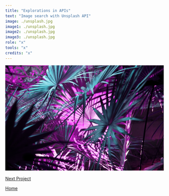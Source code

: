 ```yaml
---
title: "Explorations in APIs"
text: "Image search with Unsplash API"
image: ./unsplash.jpg
image1: ./unsplash.jpg
image2: ./unsplash.jpg
image3: ./unsplash.jpg
role: "x"
tools: "x"
credits: "x"
---
```


![Hero](./unsplash.jpg)

[Next Project](/thrive)

[Home](/)

